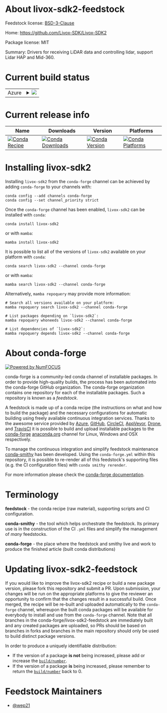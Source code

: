 About livox-sdk2-feedstock
==========================

Feedstock license: [BSD-3-Clause](https://github.com/conda-forge/livox-sdk2-feedstock/blob/main/LICENSE.txt)

Home: https://github.com/Livox-SDK/Livox-SDK2

Package license: MIT

Summary: Drivers for receiving LiDAR data and controlling lidar, support Lidar HAP and Mid-360.

Current build status
====================


<table>
    
  <tr>
    <td>Azure</td>
    <td>
      <details>
        <summary>
          <a href="https://dev.azure.com/conda-forge/feedstock-builds/_build/latest?definitionId=25464&branchName=main">
            <img src="https://dev.azure.com/conda-forge/feedstock-builds/_apis/build/status/livox-sdk2-feedstock?branchName=main">
          </a>
        </summary>
        <table>
          <thead><tr><th>Variant</th><th>Status</th></tr></thead>
          <tbody><tr>
              <td>linux_64</td>
              <td>
                <a href="https://dev.azure.com/conda-forge/feedstock-builds/_build/latest?definitionId=25464&branchName=main">
                  <img src="https://dev.azure.com/conda-forge/feedstock-builds/_apis/build/status/livox-sdk2-feedstock?branchName=main&jobName=linux&configuration=linux%20linux_64_" alt="variant">
                </a>
              </td>
            </tr><tr>
              <td>linux_aarch64</td>
              <td>
                <a href="https://dev.azure.com/conda-forge/feedstock-builds/_build/latest?definitionId=25464&branchName=main">
                  <img src="https://dev.azure.com/conda-forge/feedstock-builds/_apis/build/status/livox-sdk2-feedstock?branchName=main&jobName=linux&configuration=linux%20linux_aarch64_" alt="variant">
                </a>
              </td>
            </tr><tr>
              <td>linux_ppc64le</td>
              <td>
                <a href="https://dev.azure.com/conda-forge/feedstock-builds/_build/latest?definitionId=25464&branchName=main">
                  <img src="https://dev.azure.com/conda-forge/feedstock-builds/_apis/build/status/livox-sdk2-feedstock?branchName=main&jobName=linux&configuration=linux%20linux_ppc64le_" alt="variant">
                </a>
              </td>
            </tr><tr>
              <td>osx_64</td>
              <td>
                <a href="https://dev.azure.com/conda-forge/feedstock-builds/_build/latest?definitionId=25464&branchName=main">
                  <img src="https://dev.azure.com/conda-forge/feedstock-builds/_apis/build/status/livox-sdk2-feedstock?branchName=main&jobName=osx&configuration=osx%20osx_64_" alt="variant">
                </a>
              </td>
            </tr><tr>
              <td>win_64</td>
              <td>
                <a href="https://dev.azure.com/conda-forge/feedstock-builds/_build/latest?definitionId=25464&branchName=main">
                  <img src="https://dev.azure.com/conda-forge/feedstock-builds/_apis/build/status/livox-sdk2-feedstock?branchName=main&jobName=win&configuration=win%20win_64_" alt="variant">
                </a>
              </td>
            </tr>
          </tbody>
        </table>
      </details>
    </td>
  </tr>
</table>

Current release info
====================

| Name | Downloads | Version | Platforms |
| --- | --- | --- | --- |
| [![Conda Recipe](https://img.shields.io/badge/recipe-livox--sdk2-green.svg)](https://anaconda.org/conda-forge/livox-sdk2) | [![Conda Downloads](https://img.shields.io/conda/dn/conda-forge/livox-sdk2.svg)](https://anaconda.org/conda-forge/livox-sdk2) | [![Conda Version](https://img.shields.io/conda/vn/conda-forge/livox-sdk2.svg)](https://anaconda.org/conda-forge/livox-sdk2) | [![Conda Platforms](https://img.shields.io/conda/pn/conda-forge/livox-sdk2.svg)](https://anaconda.org/conda-forge/livox-sdk2) |

Installing livox-sdk2
=====================

Installing `livox-sdk2` from the `conda-forge` channel can be achieved by adding `conda-forge` to your channels with:

```
conda config --add channels conda-forge
conda config --set channel_priority strict
```

Once the `conda-forge` channel has been enabled, `livox-sdk2` can be installed with `conda`:

```
conda install livox-sdk2
```

or with `mamba`:

```
mamba install livox-sdk2
```

It is possible to list all of the versions of `livox-sdk2` available on your platform with `conda`:

```
conda search livox-sdk2 --channel conda-forge
```

or with `mamba`:

```
mamba search livox-sdk2 --channel conda-forge
```

Alternatively, `mamba repoquery` may provide more information:

```
# Search all versions available on your platform:
mamba repoquery search livox-sdk2 --channel conda-forge

# List packages depending on `livox-sdk2`:
mamba repoquery whoneeds livox-sdk2 --channel conda-forge

# List dependencies of `livox-sdk2`:
mamba repoquery depends livox-sdk2 --channel conda-forge
```


About conda-forge
=================

[![Powered by
NumFOCUS](https://img.shields.io/badge/powered%20by-NumFOCUS-orange.svg?style=flat&colorA=E1523D&colorB=007D8A)](https://numfocus.org)

conda-forge is a community-led conda channel of installable packages.
In order to provide high-quality builds, the process has been automated into the
conda-forge GitHub organization. The conda-forge organization contains one repository
for each of the installable packages. Such a repository is known as a *feedstock*.

A feedstock is made up of a conda recipe (the instructions on what and how to build
the package) and the necessary configurations for automatic building using freely
available continuous integration services. Thanks to the awesome service provided by
[Azure](https://azure.microsoft.com/en-us/services/devops/), [GitHub](https://github.com/),
[CircleCI](https://circleci.com/), [AppVeyor](https://www.appveyor.com/),
[Drone](https://cloud.drone.io/welcome), and [TravisCI](https://travis-ci.com/)
it is possible to build and upload installable packages to the
[conda-forge](https://anaconda.org/conda-forge) [anaconda.org](https://anaconda.org/)
channel for Linux, Windows and OSX respectively.

To manage the continuous integration and simplify feedstock maintenance
[conda-smithy](https://github.com/conda-forge/conda-smithy) has been developed.
Using the ``conda-forge.yml`` within this repository, it is possible to re-render all of
this feedstock's supporting files (e.g. the CI configuration files) with ``conda smithy rerender``.

For more information please check the [conda-forge documentation](https://conda-forge.org/docs/).

Terminology
===========

**feedstock** - the conda recipe (raw material), supporting scripts and CI configuration.

**conda-smithy** - the tool which helps orchestrate the feedstock.
                   Its primary use is in the construction of the CI ``.yml`` files
                   and simplify the management of *many* feedstocks.

**conda-forge** - the place where the feedstock and smithy live and work to
                  produce the finished article (built conda distributions)


Updating livox-sdk2-feedstock
=============================

If you would like to improve the livox-sdk2 recipe or build a new
package version, please fork this repository and submit a PR. Upon submission,
your changes will be run on the appropriate platforms to give the reviewer an
opportunity to confirm that the changes result in a successful build. Once
merged, the recipe will be re-built and uploaded automatically to the
`conda-forge` channel, whereupon the built conda packages will be available for
everybody to install and use from the `conda-forge` channel.
Note that all branches in the conda-forge/livox-sdk2-feedstock are
immediately built and any created packages are uploaded, so PRs should be based
on branches in forks and branches in the main repository should only be used to
build distinct package versions.

In order to produce a uniquely identifiable distribution:
 * If the version of a package **is not** being increased, please add or increase
   the [``build/number``](https://docs.conda.io/projects/conda-build/en/latest/resources/define-metadata.html#build-number-and-string).
 * If the version of a package **is** being increased, please remember to return
   the [``build/number``](https://docs.conda.io/projects/conda-build/en/latest/resources/define-metadata.html#build-number-and-string)
   back to 0.

Feedstock Maintainers
=====================

* [@wep21](https://github.com/wep21/)

